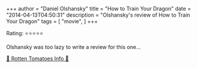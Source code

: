 +++
author = "Daniel Olshansky"
title = "How to Train Your Dragon"
date = "2014-04-13T04:50:31"
description = "Olshansky's review of How to Train Your Dragon"
tags = [
    "movie",
]
+++

Rating: ⭐⭐⭐⭐⭐

Olshansky was too lazy to write a review for this one...

[🍅 Rotten Tomatoes Info 🍅](https://www.rottentomatoes.com//m/how_to_train_your_dragon)